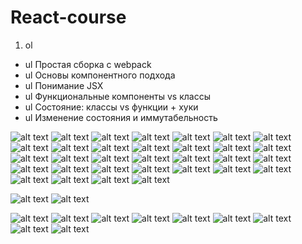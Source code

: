 # React-course

1. ol
*  ul Простая сборка с webpack
*  ul Основы компонентного подхода
*  ul Понимание JSX
*  ul Функциональные компоненты vs классы
*  ul Состояние: классы vs функции + хуки
*  ul Изменение состояния и иммутабельность


![alt text](https://github.com/ybeliaev/React-course/blob/master/1/100_%D1%83%D1%81%D1%82%D0%B0%D0%BD%D0%BE%D0%B2%D0%BA%D0%B0_%D1%80%D0%B5%D0%B0%D0%BA%D1%82.png)
![alt text](https://github.com/ybeliaev/React-course/blob/master/1/101_%D1%83%D1%81%D1%82%D0%B0%D0%BD%D0%BE%D0%B2%D0%BA%D0%B0_%D1%80%D0%B5%D0%B0%D0%BA%D1%82.png)
![alt text](https://github.com/ybeliaev/React-course/blob/master/1/102_%D1%83%D1%81%D1%82%D0%B0%D0%BD%D0%BE%D0%B2%D0%BA%D0%B0_%D1%80%D0%B5%D0%B0%D0%BA%D1%82.png)
![alt text](https://github.com/ybeliaev/React-course/blob/master/1/103_%D1%83%D1%81%D1%82%D0%B0%D0%BD%D0%BE%D0%B2%D0%BA%D0%B0_%D1%80%D0%B5%D0%B0%D0%BA%D1%82.png)
![alt text](https://github.com/ybeliaev/React-course/blob/master/1/104_%D1%83%D1%81%D1%82%D0%B0%D0%BD%D0%BE%D0%B2%D0%BA%D0%B0_%D1%80%D0%B5%D0%B0%D0%BA%D1%82.png)
![alt text](https://github.com/ybeliaev/React-course/blob/master/1/105_%D1%83%D1%81%D1%82%D0%B0%D0%BD%D0%BE%D0%B2%D0%BA%D0%B0_%D1%80%D0%B5%D0%B0%D0%BA%D1%82.png)
![alt text](https://github.com/ybeliaev/React-course/blob/master/1/106_%D1%83%D1%81%D1%82%D0%B0%D0%BD%D0%BE%D0%B2%D0%BA%D0%B0_%D1%80%D0%B5%D0%B0%D0%BA%D1%82.png)
![alt text](https://github.com/ybeliaev/React-course/blob/master/1/107_%D1%83%D1%81%D1%82%D0%B0%D0%BD%D0%BE%D0%B2%D0%BA%D0%B0_%D1%80%D0%B5%D0%B0%D0%BA%D1%82.png)
![alt text](https://github.com/ybeliaev/React-course/blob/master/1/108_%D1%83%D1%81%D1%82%D0%B0%D0%BD%D0%BE%D0%B2%D0%BA%D0%B0_%D1%80%D0%B5%D0%B0%D0%BA%D1%82.png)
![alt text](https://github.com/ybeliaev/React-course/blob/master/1/109_%D1%83%D1%81%D1%82%D0%B0%D0%BD%D0%BE%D0%B2%D0%BA%D0%B0_%D1%80%D0%B5%D0%B0%D0%BA%D1%82.png)
![alt text](https://github.com/ybeliaev/React-course/blob/master/1/110_%D1%83%D1%81%D1%82%D0%B0%D0%BD%D0%BE%D0%B2%D0%BA%D0%B0_%D1%80%D0%B5%D0%B0%D0%BA%D1%82.png)
![alt text](https://github.com/ybeliaev/React-course/blob/master/1/111_%D0%BF%D1%80%D0%B8%D0%BD%D1%86%D0%B8%D0%BF%20%D1%80%D0%B0%D0%B1%D0%BE%D1%82%D1%8B%20%D0%A0%D0%B5%D0%B0%D0%BA%D1%82.png)
![alt text](https://github.com/ybeliaev/React-course/blob/master/1/112_%D0%BF%D1%80%D0%B8%D0%BD%D1%86%D0%B8%D0%BF%20%D1%80%D0%B0%D0%B1%D0%BE%D1%82%D1%8B%20%D0%A0%D0%B5%D0%B0%D0%BA%D1%82.png)
![alt text](https://github.com/ybeliaev/React-course/blob/master/1/113_%D0%BF%D1%80%D0%B8%D0%BD%D1%86%D0%B8%D0%BF%20%D1%80%D0%B0%D0%B1%D0%BE%D1%82%D1%8B%20%D0%A0%D0%B5%D0%B0%D0%BA%D1%82.png)
![alt text](https://github.com/ybeliaev/React-course/blob/master/1/114_%D0%BF%D1%80%D0%B8%D0%BD%D1%86%D0%B8%D0%BF%20%D1%80%D0%B0%D0%B1%D0%BE%D1%82%D1%8B%20%D0%A0%D0%B5%D0%B0%D0%BA%D1%82.png)
![alt text](https://github.com/ybeliaev/React-course/blob/master/1/115_%D0%BF%D1%80%D0%B8%D0%BD%D1%86%D0%B8%D0%BF%20%D1%80%D0%B0%D0%B1%D0%BE%D1%82%D1%8B%20%D0%A0%D0%B5%D0%B0%D0%BA%D1%82.png)
![alt text](https://github.com/ybeliaev/React-course/blob/master/1/116_%D0%BF%D1%80%D0%B8%D0%BD%D1%86%D0%B8%D0%BF%20%D1%80%D0%B0%D0%B1%D0%BE%D1%82%D1%8B%20%D0%A0%D0%B5%D0%B0%D0%BA%D1%82.png)
![alt text](https://github.com/ybeliaev/React-course/blob/master/1/117_%D0%BF%D1%80%D0%B8%D0%BD%D1%86%D0%B8%D0%BF%20%D1%80%D0%B0%D0%B1%D0%BE%D1%82%D1%8B%20%D0%A0%D0%B5%D0%B0%D0%BA%D1%82.png)
![alt text](https://github.com/ybeliaev/React-course/blob/master/1/118_%D0%BF%D1%80%D0%B8%D0%BD%D1%86%D0%B8%D0%BF%20%D1%80%D0%B0%D0%B1%D0%BE%D1%82%D1%8B%20%D0%A0%D0%B5%D0%B0%D0%BA%D1%82.png)
![alt text](https://github.com/ybeliaev/React-course/blob/master/1/119_%D0%BF%D0%B5%D1%80%D0%B2%D1%8B%D0%B9%20%D0%BA%D0%BE%D0%BC%D0%BF%D0%BE%D0%BD%D0%B5%D0%BD%D1%82.png)
![alt text](https://github.com/ybeliaev/React-course/blob/master/1/120_%D0%BF%D0%B5%D1%80%D0%B2%D1%8B%D0%B9%20%D0%BA%D0%BE%D0%BC%D0%BF%D0%BE%D0%BD%D0%B5%D0%BD%D1%82.png)
![alt text](https://github.com/ybeliaev/React-course/blob/master/1/121_%D0%BF%D0%B5%D1%80%D0%B2%D1%8B%D0%B9%20%D0%BA%D0%BE%D0%BC%D0%BF%D0%BE%D0%BD%D0%B5%D0%BD%D1%82.png)
![alt text](https://github.com/ybeliaev/React-course/blob/master/1/122_props.png)
![alt text](https://github.com/ybeliaev/React-course/blob/master/1/123_props.png)
![alt text](https://github.com/ybeliaev/React-course/blob/master/1/124_props.png)
![alt text](https://github.com/ybeliaev/React-course/blob/master/1/125_Counter.png)
![alt text](https://github.com/ybeliaev/React-course/blob/master/1/126_Counter.png)
![alt text](https://github.com/ybeliaev/React-course/blob/master/1/127_Counter.png)
![alt text](https://github.com/ybeliaev/React-course/blob/master/1/128_Counter.png)
![alt text](https://github.com/ybeliaev/React-course/blob/master/1/129_Counter.png)
![alt text](https://github.com/ybeliaev/React-course/blob/master/1/130_Counter.png)
![alt text](https://github.com/ybeliaev/React-course/blob/master/1/131_Counter.png)



![alt text](https://avatars2.githubusercontent.com/u/11632545?v=3&s=200)
![alt text](https://avatars2.githubusercontent.com/u/11632545?v=3&s=200)

![alt text](https://avatars2.githubusercontent.com/u/11632545?v=3&s=200)
![alt text](https://avatars2.githubusercontent.com/u/11632545?v=3&s=200)
![alt text](https://avatars2.githubusercontent.com/u/11632545?v=3&s=200)
![alt text](https://avatars2.githubusercontent.com/u/11632545?v=3&s=200)
![alt text](https://avatars2.githubusercontent.com/u/11632545?v=3&s=200)
![alt text](https://avatars2.githubusercontent.com/u/11632545?v=3&s=200)
![alt text](https://avatars2.githubusercontent.com/u/11632545?v=3&s=200)
![alt text](https://avatars2.githubusercontent.com/u/11632545?v=3&s=200)
![alt text](https://avatars2.githubusercontent.com/u/11632545?v=3&s=200)

